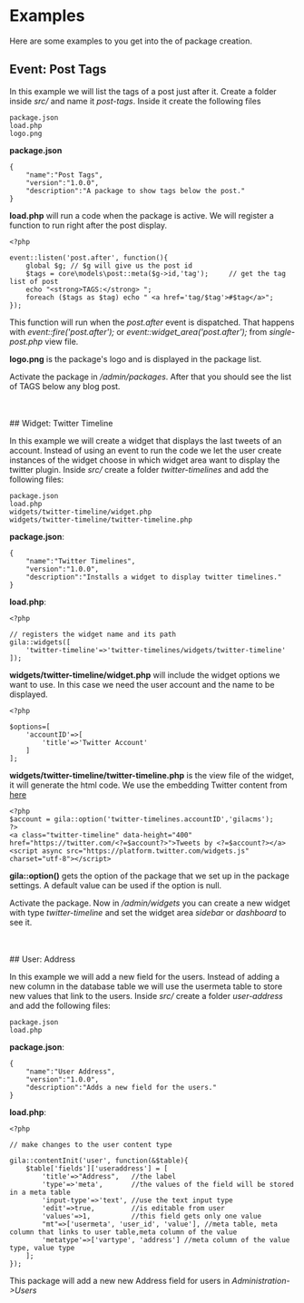 
# Examples

Here are some examples to you get into the of package creation.

## Event: Post Tags

In this example we will list the tags of a post just after it. Create a folder inside *src/* and name it *post-tags*. Inside it create the following files
```
package.json
load.php
logo.png
```
**package.json**
```
{
	"name":"Post Tags",
	"version":"1.0.0",
	"description":"A package to show tags below the post."
}
```
**load.php** will run a code when the package is active. We will register a function to run right after the post display.
```
<?php

event::listen('post.after', function(){
    global $g; // $g will give us the post id
    $tags = core\models\post::meta($g->id,'tag');     // get the tag list of post
    echo "<strong>TAGS:</strong> ";
    foreach ($tags as $tag) echo " <a href='tag/$tag'>#$tag</a>";
});
```
This function will run when the *post.after* event is dispatched. That happens with *event::fire('post.after');* or *event::widget_area('post.after');* from *single-post.php* view file.

**logo.png** is the package's logo and is displayed in the package list.

Activate the package in */admin/packages*. After that you should see the list of TAGS below any blog post.


<br>
<br>
## Widget: Twitter Timeline

In this example we will create a widget that displays the last tweets of an account. Instead of using an event to run the code we let the user create instances of the widget choose in which widget area want to display the twitter plugin. Inside *src/* create a folder *twitter-timelines* and add the following files:
```
package.json
load.php
widgets/twitter-timeline/widget.php
widgets/twitter-timeline/twitter-timeline.php
```
**package.json**:
```
{
	"name":"Twitter Timelines",
	"version":"1.0.0",
	"description":"Installs a widget to display twitter timelines."
}
```
**load.php**:
```
<?php

// registers the widget name and its path
gila::widgets([
    'twitter-timeline'=>'twitter-timelines/widgets/twitter-timeline'
]);
```
**widgets/twitter-timeline/widget.php** will include the widget options we want to use. In this case we need the user account and the name to be displayed.
```
<?php

$options=[
    'accountID'=>[
        'title'=>'Twitter Account'
    ]
];
```
**widgets/twitter-timeline/twitter-timeline.php** is the view file of the widget, it will generate the html code. We use the embedding Twitter content from [here](https://publish.twitter.com)
```
<?php
$account = gila::option('twitter-timelines.accountID','gilacms');
?>
<a class="twitter-timeline" data-height="400" href="https://twitter.com/<?=$account?>">Tweets by <?=$account?></a>
<script async src="https://platform.twitter.com/widgets.js" charset="utf-8"></script>
```
**gila::option()** gets the option of the package that we set up in the package settings. A default value can be used if the option is null.

Activate the package. Now in */admin/widgets* you can create a new widget with type *twitter-timeline* and set the widget area *sidebar* or *dashboard* to see it.

<br>
<br>
## User: Address

In this example we will add a new field for the users. Instead of adding a new column in the database table we will use the usermeta table to store new values that link to the users. Inside *src/* create a folder *user-address* and add the following files:
```
package.json
load.php
```
**package.json**:
```
{
	"name":"User Address",
	"version":"1.0.0",
	"description":"Adds a new field for the users."
}
```
**load.php**:
```
<?php

// make changes to the user content type

gila::contentInit('user', function(&$table){
    $table['fields']['useraddress'] = [
        'title'=>"Address",   //the label
        'type'=>'meta',       //the values of the field will be stored in a meta table
        'input-type'=>'text', //use the text input type
        'edit'=>true,         //is editable from user
        'values'=>1,          //this field gets only one value
        "mt"=>['usermeta', 'user_id', 'value'], //meta table, meta column that links to user table,meta column of the value
        'metatype'=>['vartype', 'address'] //meta column of the value type, value type
    ];
});
``` 
This package will add a new new Address field for users in *Administration->Users*